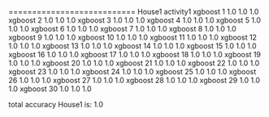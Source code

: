 ===========================
House1  activity1
xgboost 1       1.0       1.0      1.0
xgboost 2       1.0       1.0      1.0
xgboost 3       1.0       1.0      1.0
xgboost 4       1.0       1.0      1.0
xgboost 5       1.0       1.0      1.0
xgboost 6       1.0       1.0      1.0
xgboost 7       1.0       1.0      1.0
xgboost 8       1.0       1.0      1.0
xgboost 9       1.0       1.0      1.0
xgboost 10       1.0       1.0      1.0
xgboost 11       1.0       1.0      1.0
xgboost 12       1.0       1.0      1.0
xgboost 13       1.0       1.0      1.0
xgboost 14       1.0       1.0      1.0
xgboost 15       1.0       1.0      1.0
xgboost 16       1.0       1.0      1.0
xgboost 17       1.0       1.0      1.0
xgboost 18       1.0       1.0      1.0
xgboost 19       1.0       1.0      1.0
xgboost 20       1.0       1.0      1.0
xgboost 21       1.0       1.0      1.0
xgboost 22       1.0       1.0      1.0
xgboost 23       1.0       1.0      1.0
xgboost 24       1.0       1.0      1.0
xgboost 25       1.0       1.0      1.0
xgboost 26       1.0       1.0      1.0
xgboost 27       1.0       1.0      1.0
xgboost 28       1.0       1.0      1.0
xgboost 29       1.0       1.0      1.0
xgboost 30       1.0       1.0      1.0

 total accuracy House1 is: 1.0 